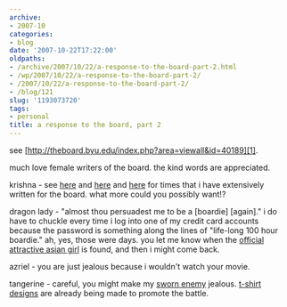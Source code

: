 ```yaml
---
archive:
- 2007-10
categories:
- blog
date: '2007-10-22T17:22:00'
oldpaths:
- /archive/2007/10/22/a-response-to-the-board-part-2.html
- /wp/2007/10/22/a-response-to-the-board-part-2/
- /2007/10/22/a-response-to-the-board-part-2/
- /blog/121
slug: '1193073720'
tags:
- personal
title: a response to the board, part 2
---
```


see [http://theboard.byu.edu/index.php?area=viewall&id=40189][1].

much love female writers of the board. the kind words are appreciated.

krishna - see [here][2] and [here][3] and [here][4] for times that i have
extensively written for the board. what more could you possibly want!?

dragon lady - "almost thou persuadest me to be a [boardie] [again]." i do
have to chuckle every time i log into one of my credit card accounts
because the password is something along the lines of "life-long 100 hour
boardie." ah, yes, those were days. you let me know when the [official
attractive asian girl][5] is found, and then i might come back.

azriel - you are just jealous because i wouldn't watch your movie.

tangerine - careful, you might make my [sworn enemy][6] jealous. [t-shirt
designs][7] are already being made to promote the battle.

[1]: http://theboard.byu.edu/index.php?area=viewall&id=40189
[2]: http://theboard.byu.edu/index.php?area=viewall&id=33337
[3]: http://theboard.byu.edu/index.php?area=viewall&id=33291
[4]: http://theboard.byu.edu/index.php?area=viewall&id=32985
[5]: http://theboard.byu.edu/?area=viewall&id=32946
[6]: http://theboard.byu.edu/index.php?area=viewall&id=37946
[7]: http://hobbesvsbismark.blogspot.com/2007/09/t-shirt-design.html

